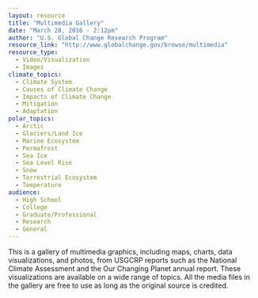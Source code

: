 ```yaml
---
layout: resource
title: "Multimedia Gallery"
date: "March 28, 2016 - 2:12pm"
author: "U.S. Global Change Research Program"
resource_link: "http://www.globalchange.gov/browse/multimedia"
resource_type:
  - Video/Visualization
  - Images
climate_topics:
  - Climate System
  - Causes of Climate Change
  - Impacts of Climate Change
  - Mitigation
  - Adaptation
polar_topics:
  - Arctic
  - Glaciers/Land Ice
  - Marine Ecosystem
  - Permafrost
  - Sea Ice
  - Sea Level Rise
  - Snow
  - Terrestrial Ecosystem
  - Temperature
audience:
  - High School
  - College
  - Graduate/Professional
  - Research
  - General
---
```


This is a gallery of multimedia graphics, including maps, charts, data visualizations, and photos, from USGCRP reports such as the National Climate Assessment and the Our Changing Planet annual report. These visualizations are available on a wide range of topics. All the media files in the gallery are free to use as long as the original source is credited.